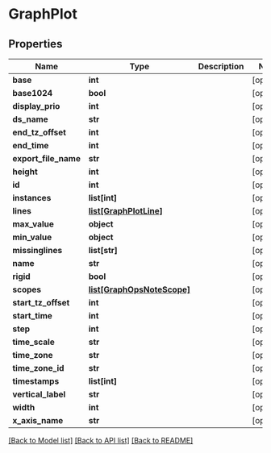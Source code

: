 # GraphPlot

## Properties
Name | Type | Description | Notes
------------ | ------------- | ------------- | -------------
**base** | **int** |  | [optional] 
**base1024** | **bool** |  | [optional] 
**display_prio** | **int** |  | [optional] 
**ds_name** | **str** |  | [optional] 
**end_tz_offset** | **int** |  | [optional] 
**end_time** | **int** |  | [optional] 
**export_file_name** | **str** |  | [optional] 
**height** | **int** |  | [optional] 
**id** | **int** |  | [optional] 
**instances** | **list[int]** |  | [optional] 
**lines** | [**list[GraphPlotLine]**](GraphPlotLine.md) |  | [optional] 
**max_value** | **object** |  | [optional] 
**min_value** | **object** |  | [optional] 
**missinglines** | **list[str]** |  | [optional] 
**name** | **str** |  | [optional] 
**rigid** | **bool** |  | [optional] 
**scopes** | [**list[GraphOpsNoteScope]**](GraphOpsNoteScope.md) |  | [optional] 
**start_tz_offset** | **int** |  | [optional] 
**start_time** | **int** |  | [optional] 
**step** | **int** |  | [optional] 
**time_scale** | **str** |  | [optional] 
**time_zone** | **str** |  | [optional] 
**time_zone_id** | **str** |  | [optional] 
**timestamps** | **list[int]** |  | [optional] 
**vertical_label** | **str** |  | [optional] 
**width** | **int** |  | [optional] 
**x_axis_name** | **str** |  | [optional] 

[[Back to Model list]](../README.md#documentation-for-models) [[Back to API list]](../README.md#documentation-for-api-endpoints) [[Back to README]](../README.md)


